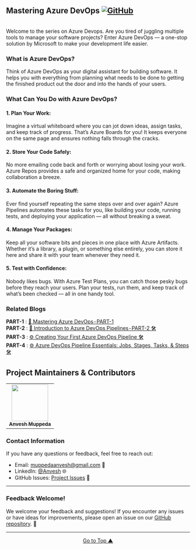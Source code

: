 ## Mastering Azure DevOps  [![GitHub](https://img.shields.io/github/license/anveshmuppeda/azure-devops?color=blue)](https://github.com/anveshmuppeda/azure-devops/blob/main/LICENSE)  

<a name="azuredevopsheader"></a>   
Welcome to the series on Azure Devops. Are you tired of juggling multiple tools to manage your software projects? Enter Azure DevOps — a one-stop solution by Microsoft to make your development life easier.  

### What is Azure DevOps?  
Think of Azure DevOps as your digital assistant for building software. It helps you with everything from planning what needs to be done to getting the finished product out the door and into the hands of your users.   

### What Can You Do with Azure DevOps?  
#### 1. Plan Your Work:
Imagine a virtual whiteboard where you can jot down ideas, assign tasks, and keep track of progress. That’s Azure Boards for you! It keeps everyone on the same page and ensures nothing falls through the cracks.  

#### 2. Store Your Code Safely:
No more emailing code back and forth or worrying about losing your work. Azure Repos provides a safe and organized home for your code, making collaboration a breeze.  

#### 3. Automate the Boring Stuff:
Ever find yourself repeating the same steps over and over again? Azure Pipelines automates these tasks for you, like building your code, running tests, and deploying your application — all without breaking a sweat.  

#### 4. Manage Your Packages:
Keep all your software bits and pieces in one place with Azure Artifacts. Whether it’s a library, a plugin, or something else entirely, you can store it here and share it with your team whenever they need it.  

#### 5. Test with Confidence:
Nobody likes bugs. With Azure Test Plans, you can catch those pesky bugs before they reach your users. Plan your tests, run them, and keep track of what’s been checked — all in one handy tool.  

### Related Blogs  
**PART-1** : [🚀 Mastering Azure DevOps - PART-1](https://medium.com/@muppedaanvesh/mastering-azure-devops-part-1-b34c05470bf5)  
**PART-2** : [🚀 Introduction to Azure DevOps Pipelines - PART-2 🛠️ ](https://medium.com/@muppedaanvesh/introduction-to-azure-devops-pipelines-part-2-%EF%B8%8F-85d04302d049)   
**PART-3** : [⚙️ Creating Your First Azure DevOps Pipeline 🛠️ ](https://medium.com/@muppedaanvesh/%EF%B8%8F-creating-your-first-azure-devops-pipeline-%EF%B8%8F-280ae8da30cc)   
**PART-4** : [⚙️ Azure DevOps Pipeline Essentials: Jobs, Stages, Tasks, & Steps 🛠️](https://medium.com/@muppedaanvesh/%EF%B8%8F-azure-devops-pipeline-essentials-jobs-stages-tasks-steps-%EF%B8%8F-1757d6366201)  


## Project Maintainers & Contributors  
<table>
  <tr>
    <td align="center"><a href="https://anveshmuppeda.github.io/profile/"><img src="https://avatars.githubusercontent.com/u/115966808?v=4" width="100px;" alt=""/><br /><sub><b>Anvesh Muppeda</b></sub></a></td>
  </tr>
</table>  


### Contact Information  
If you have any questions or feedback, feel free to reach out:  

- Email: muppedaanvesh@gmail.com 📧  
- LinkedIn: [@Anvesh](https://www.linkedin.com/in/anvesh-muppeda-5a0a83167) 🌐  
- GitHub Issues: [Project Issues](https://github.com/anveshmuppeda/azure-devops/issues) 🚀 

--- 


### Feedback Welcome!  

We welcome your feedback and suggestions! If you encounter any issues or have ideas for improvements, please open an issue on our [GitHub repository](https://github.com/anveshmuppeda/azure-devops/issues). 🚀   

---  

<p align="center">
  <a href="#azuredevopsheader">Go to Top ▲</a>
</p>  